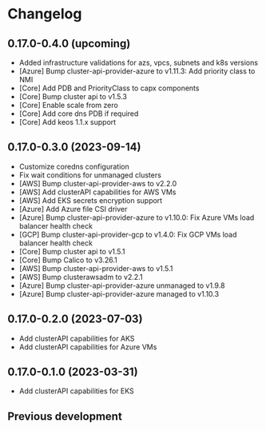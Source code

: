 # Changelog

## 0.17.0-0.4.0 (upcoming)

* Added infrastructure validations for azs, vpcs, subnets and k8s versions
* [Azure] Bump cluster-api-provider-azure to v1.11.3: Add priority class to NMI
* [Core] Add PDB and PriorityClass to capx components
* [Core] Bump cluster api to v1.5.3
* [Core] Enable scale from zero
* [Core] Add core dns PDB if required
* [Core] Add keos 1.1.x support

## 0.17.0-0.3.0 (2023-09-14)

* Customize coredns configuration
* Fix wait conditions for unmanaged clusters
* [AWS] Bump cluster-api-provider-aws to v2.2.0
* [AWS] Add clusterAPI capabilities for AWS VMs
* [AWS] Add EKS secrets encryption support
* [Azure] Add Azure file CSI driver
* [Azure] Bump cluster-api-provider-azure to v1.10.0: Fix Azure VMs load balancer health check
* [GCP] Bump cluster-api-provider-gcp to v1.4.0: Fix GCP VMs load balancer health check
* [Core] Bump cluster api to v1.5.1
* [Core] Bump Calico to v3.26.1
* [AWS] Bump cluster-api-provider-aws to v1.5.1
* [AWS] Bump clusterawsadm to v2.2.1
* [Azure] Bump cluster-api-provider-azure unmanaged to v1.9.8
* [Azure] Bump cluster-api-provider-azure managed to v1.10.3

## 0.17.0-0.2.0 (2023-07-03)

* Add clusterAPI capabilities for AKS
* Add clusterAPI capabilities for Azure VMs

## 0.17.0-0.1.0 (2023-03-31)

* Add clusterAPI capabilities for EKS

## Previous development
